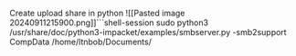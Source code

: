 

Create upload share in python
![[Pasted image 20240911215900.png]]```shell-session
sudo python3 /usr/share/doc/python3-impacket/examples/smbserver.py -smb2support CompData /home/ltnbob/Documents/
```